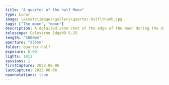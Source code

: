 ```yaml
---
title: "A quarter of the half Moon"
type: Lunar
image: \assets\images\gallery\quarter-half\thumb.jpg
tags: ["The moon", "moon"]
description: A detailed zoom shot of the edge of the moon during the day.
telescope: Celestron EdgeHD 9.25
length: "5000mm"
aperture: "235mm"
folder: quarter-half
exposure: 0.09
lights: 1011
sessions: 1
firstCapture: 2022-06-06
lastCapture: 2022-06-06
noannotations: true
---
```

